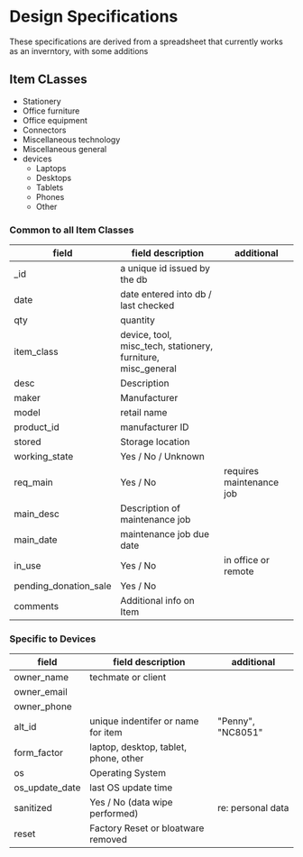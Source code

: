 # Design Specifications

These specifications are derived from a spreadsheet that currently 
 works as an inverntory, with some additions
 
## Item CLasses

- Stationery
- Office furniture
- Office equipment
- Connectors
- Miscellaneous technology
- Miscellaneous general
- devices
	- Laptops
	- Desktops
	- Tablets
	- Phones
	- Other 

### Common to all Item Classes


| field		| field description            | additional  |
|-----------|------------------------------|-------------|
| _id |  a unique id issued by the db |
| date | date entered into db / last checked |
| qty | quantity |
| item_class |  device, tool, misc_tech, stationery, furniture, misc_general |
| desc | Description |
| maker | Manufacturer |
| model | retail name |
| product_id | manufacturer ID |
| stored | Storage location |
| working_state | Yes / No / Unknown |
| req_main | Yes / No | requires maintenance job |
| main_desc | Description of maintenance job |
| main_date | maintenance job due date |
| in_use | Yes / No | in office or remote | 
| pending_donation_sale | Yes / No |
| comments | Additional info on Item |

### Specific to Devices

| field     | field description | additional |
|-----------|-------------------|------------|
| owner_name | techmate or client |
| owner_email | |
| owner_phone | | 
| alt_id | unique indentifer or name for item | "Penny", "NC8051" |
| form_factor | laptop, desktop, tablet, phone, other |
| os | Operating System |
| os_update_date | last OS update time |
| sanitized | Yes / No (data wipe performed) | re: personal data |
| reset | Factory Reset or bloatware removed |
 

 
    
